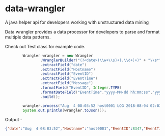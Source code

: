 # data-wrangler
A java helper api for developers working with unstructured data mining

Data wrangler provides a data processor for developers to parse and format multiple data patterns.

Check out Test class for example code. 

```java
        Wrangler wrangler = new Wrangler
                .WranglerBuilder("(?<date>(\\w+\\s)+(.\\d+)+)" + "\\s*" + "(?<loggingHost>[A-Za-z0-9._%-]+)" + "\\s*" + "(?<info1>[A-Za-z0-9._%-]+)" +"\\s*"+"(?<EventTime>(\\d+\\W+\\d)+\\d)" +"\\s*"+"(;\"*)(((?<EventType>(.*?))\\\"*;))"+"\\s*"+"(\"*)(((?<Severity>(.*?))\\\"*;))"+"\\s*"+"(\"*)(((?<Channel>(.*?))\\\"*;))"+"\\s*"+"(\"*)(((?<Hostname>(.*?))\\\"*;))"+"\\s*"+"(\"*)(((?<EventID>(.*?))\\\"*;))"+"\\s*"+"(\"*)(((?<SourceName>(.*?))\\\"*;))"+"\\s*"+"(\"*)(((?<AccountName>(.*?))\\\"*;))"+"\\s*"+"(\"*)(((?<AccountType>(.*?))\\\"*;))"+"\\s*"+"(\"*)(((?<Domain>(.*?))\\\"*;))"+ "\\s*" + "(\"*)(?<Message>(.*))" )
                .extractField("date")
                .extractField("Hostname")
                .extractField("EventID")
                .extractField("EventTime")
                .extractField("Message")
                .formatField("EventID", Integer.TYPE)
                .formatDateField("EventTime","yyyy-MM-dd hh:mm:ss","yyyy-MMM-dd hh:mm:ss")
                .build();

        wrangler.process("Aug  4 08:03:52 host0001 LOG 2018-08-04 02:03:52;\"Application\";\"INFO\";\"next-gen\";\"host0001\";8347;\"next-gen\";\"-\";\"-\";\"-\";\"The service is alive.\"");
        System.out.println(wrangler.toJson());
```


Output -
```json
{"date":"Aug  4 08:03:52","Hostname":"host0001","EventID":8347,"EventTime":"2018-Aug-04 02:03:52","Message":"The service is alive.\""}
```
